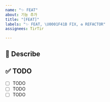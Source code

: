 ```yaml
---
name: "✨ FEAT"
about: 기능 추가
title: "[FEAT]"
labels: "✨ FEAT, \U0001F41B FIX, ♻️ REFACTOR"
assignees: TirTir

---
```


## 📖 Describe
> 

## ✅ TODO
- [ ] TODO
- [ ] TODO
- [ ] TODO
